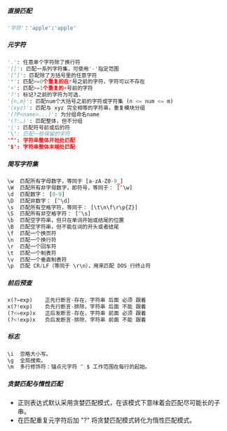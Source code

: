 ##### 直接匹配
```python
'字符'：'apple':'apple'
```
##### 元字符
```python
'.': 任意单个字符除了换行符
'[]': 匹配一系列字符集，可使用'-'指定范围
'[^]': 匹配除了方括号里的任意字符
'*': 匹配>=0个重复的在*号之前的字符，字符可以不存在
'+': 匹配>=1个重复的+号前的字符
'?': 标记?之前的字符为可选.
'{n,m}': 匹配num个大括号之前的字符或字符集 (n <= num <= m)
'(xyz)': 匹配与 xyz 完全相等的字符串，重复模块分组
'(?P<name>...)': 为分组命名name
'(?:…)': 匹配整体，但不分组
'|': 匹配符号前或后的符
'\': 匹配一些保留的字符
'^': 字符串整体开始处匹配
'$': 字符串整体末端处匹配
```
##### 简写字符集
```python
\w	匹配所有字母数字，等同于 [a-zA-Z0-9_]
\W	匹配所有非字母数字，即符号，等同于： [^\w]
\d	匹配数字： [0-9]
\D	匹配非数字： [^\d]
\s	匹配所有空格字符，等同于： [\t\n\f\r\p{Z}]
\S	匹配所有非空格字符： [^\s]
\b  匹配空字符串，但只在单词开始或结尾的位置
\B  匹配空字符串，但不能在词的开头或者结尾
\f	匹配一个换页符
\n	匹配一个换行符
\r	匹配一个回车符
\t	匹配一个制表符
\v	匹配一个垂直制表符
\p	匹配 CR/LF（等同于 \r\n），用来匹配 DOS 行终止符

```
##### 前后预查
```python
x(?=exp)	正先行断言-存在，字符串 后面 必须 跟着
x(?!exp)	负先行断言-排除，字符串 后面 不能 跟着
(?<=exp)x	正后发断言-存在，字符串 前面 必须 跟着
(?<!exp)x	负后发断言-排除，字符串 前面 不能 跟着
```
##### 标志
```python
\i	忽略大小写。
\g	全局搜索。
\m	多行修饰符：锚点元字符 ^ $ 工作范围在每行的起始。
```
##### 贪婪匹配与惰性匹配
- 正则表达式默认采用贪婪匹配模式，在该模式下意味着会匹配尽可能长的子串。
- 在匹配重复元字符后加 "?" 将贪婪匹配模式转化为惰性匹配模式。